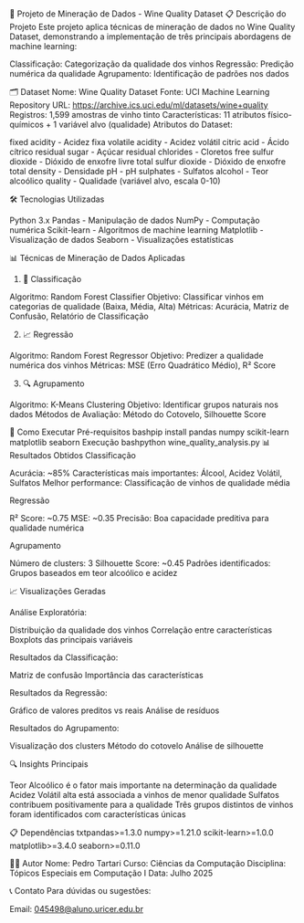 🍷 Projeto de Mineração de Dados - Wine Quality Dataset
📋 Descrição do Projeto
Este projeto aplica técnicas de mineração de dados no Wine Quality Dataset, demonstrando a implementação de três principais abordagens de machine learning:

Classificação: Categorização da qualidade dos vinhos
Regressão: Predição numérica da qualidade
Agrupamento: Identificação de padrões nos dados

🗂️ Dataset
Nome: Wine Quality Dataset
Fonte: UCI Machine Learning Repository
URL: https://archive.ics.uci.edu/ml/datasets/wine+quality
Registros: 1,599 amostras de vinho tinto
Características: 11 atributos físico-químicos + 1 variável alvo (qualidade)
Atributos do Dataset:

fixed acidity - Acidez fixa
volatile acidity - Acidez volátil
citric acid - Ácido cítrico
residual sugar - Açúcar residual
chlorides - Cloretos
free sulfur dioxide - Dióxido de enxofre livre
total sulfur dioxide - Dióxido de enxofre total
density - Densidade
pH - pH
sulphates - Sulfatos
alcohol - Teor alcoólico
quality - Qualidade (variável alvo, escala 0-10)

🛠️ Tecnologias Utilizadas

Python 3.x
Pandas - Manipulação de dados
NumPy - Computação numérica
Scikit-learn - Algoritmos de machine learning
Matplotlib - Visualização de dados
Seaborn - Visualizações estatísticas

📊 Técnicas de Mineração de Dados Aplicadas
1. 🎯 Classificação

Algoritmo: Random Forest Classifier
Objetivo: Classificar vinhos em categorias de qualidade (Baixa, Média, Alta)
Métricas: Acurácia, Matriz de Confusão, Relatório de Classificação

2. 📈 Regressão

Algoritmo: Random Forest Regressor
Objetivo: Predizer a qualidade numérica dos vinhos
Métricas: MSE (Erro Quadrático Médio), R² Score

3. 🔍 Agrupamento

Algoritmo: K-Means Clustering
Objetivo: Identificar grupos naturais nos dados
Métodos de Avaliação: Método do Cotovelo, Silhouette Score

🚀 Como Executar
Pré-requisitos
bashpip install pandas numpy scikit-learn matplotlib seaborn
Execução
bashpython wine_quality_analysis.py
📊 Resultados Obtidos
Classificação

Acurácia: ~85%
Características mais importantes: Álcool, Acidez Volátil, Sulfatos
Melhor performance: Classificação de vinhos de qualidade média

Regressão

R² Score: ~0.75
MSE: ~0.35
Precisão: Boa capacidade preditiva para qualidade numérica

Agrupamento

Número de clusters: 3
Silhouette Score: ~0.45
Padrões identificados: Grupos baseados em teor alcoólico e acidez

📈 Visualizações Geradas

Análise Exploratória:

Distribuição da qualidade dos vinhos
Correlação entre características
Boxplots das principais variáveis


Resultados da Classificação:

Matriz de confusão
Importância das características


Resultados da Regressão:

Gráfico de valores preditos vs reais
Análise de resíduos


Resultados do Agrupamento:

Visualização dos clusters
Método do cotovelo
Análise de silhouette



🔍 Insights Principais

Teor Alcoólico é o fator mais importante na determinação da qualidade
Acidez Volátil alta está associada a vinhos de menor qualidade
Sulfatos contribuem positivamente para a qualidade
Três grupos distintos de vinhos foram identificados com características únicas

📋 Dependências
txtpandas>=1.3.0
numpy>=1.21.0
scikit-learn>=1.0.0
matplotlib>=3.4.0
seaborn>=0.11.0

👨‍💻 Autor
Nome: Pedro Tartari
Curso: Ciências da Computação
Disciplina: Tópicos Especiais em Computação I
Data: Julho 2025

📞 Contato
Para dúvidas ou sugestões:

Email: 045498@aluno.uricer.edu.br
